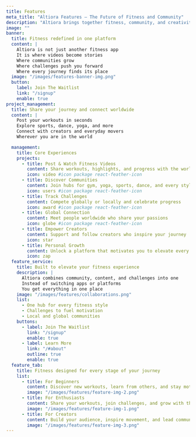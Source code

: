 ```yaml
---
title: Features
meta_title: "Altiora Features — The Future of Fitness and Community"
description: "Altiora brings together fitness, community, and creativity. Share workouts, join challenges, and connect with movers everywhere."
image: ""
banner:
  title: Fitness redefined in one platform
  content: |
    Altiora is not just another fitness app  
    It is where videos become stories  
    Where communities grow  
    Where challenges push you forward  
    Where every journey finds its place  
  image: "/images/features-banner-img.png"
  button:
    label: Join The Waitlist
    link: "/signup"
    enable: true
project_management:
  title: Share your journey and connect worldwide
  content: |
    Post your workouts in seconds  
    Explore sports, dance, yoga, and more  
    Connect with creators and everyday movers  
    Wherever you are in the world

  management:
    title: Core Experiences
    projects:
      - title: Post & Watch Fitness Videos
        content: Share workouts, highlights, and progress with the world
        icon: video #icon package react-feather-icon
      - title: Discover Communities
        content: Join hubs for gym, yoga, sports, dance, and every style of movement
        icon: users #icon package react-feather-icon
      - title: Track Challenges
        content: Compete globally or locally and celebrate progress
        icon: award #icon package react-feather-icon
      - title: Global Connection
        content: Meet people worldwide who share your passions
        icon: globe #icon package react-feather-icon
      - title: Empower Creators
        content: Support and follow creators who inspire your journey
        icon: star
      - title: Personal Growth
        content: Unlock a platform that motivates you to elevate every day
        icon: zap
  feature_service:
    title: Built to elevate your fitness experience
    description: |
      Altiora combines community, content, and challenges into one  
      Instead of switching apps or platforms  
      You get everything in one place
    image: "/images/features/collaborations.png"
    list:
      - One hub for every fitness style
      - Challenges to fuel motivation
      - Local and global communities
    buttons:
      - label: Join The Waitlist
        link: "/signup"
        enable: true
      - label: Learn More
        link: "/#about"
        outline: true
        enable: true
  feature_tab:
    title: Fitness designed for every stage of your journey
    list:
      - title: For Beginners
        content: Discover new workouts, learn from others, and stay motivated from day one
        image: "/images/features/feature-img-2.png"
      - title: For Enthusiasts
        content: Share your workouts, join challenges, and grow with the community
        image: "/images/features/feature-img-1.png"
      - title: For Creators
        content: Build your audience, inspire movement, and lead communities worldwide
        image: "/images/features/feature-img-3.png"
---
```

